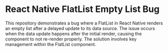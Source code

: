 # React Native FlatList Empty List Bug

This repository demonstrates a bug where a FlatList in React Native renders an empty list after a delayed update to its data source.  The issue occurs when the data update happens after the initial render, causing the component to not re-render properly. The solution involves key management within the FlatList component.